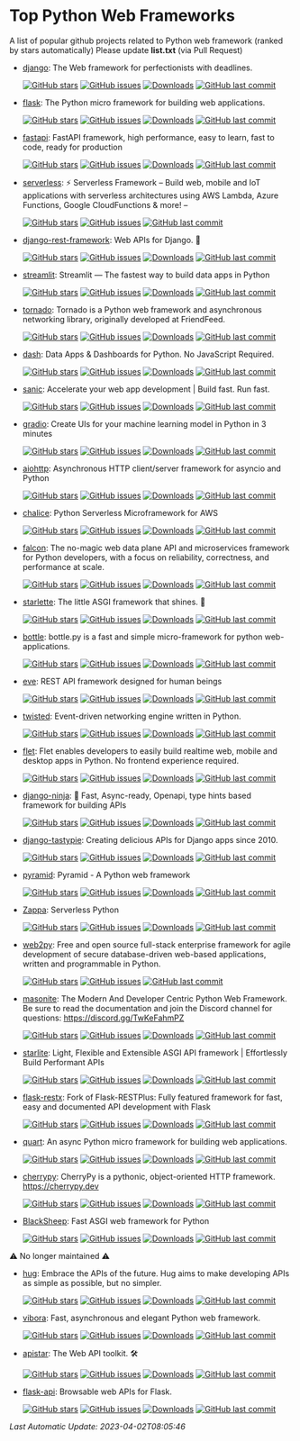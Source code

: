 # Top Python Web Frameworks
A list of popular github projects related to Python web framework (ranked by stars automatically)
Please update **list.txt** (via Pull Request)

- [django](https://github.com/django/django): The Web framework for perfectionists with deadlines. 

  [![GitHub stars](https://img.shields.io/github/stars/django/django.svg?style=social)](https://github.com/django/django) [![GitHub issues](https://img.shields.io/github/issues/django/django.svg)](https://github.com/django/django/issues) [![Downloads](https://img.shields.io/pypi/dw/Django)](https://pypi.org/project/Django/) [![GitHub last commit](https://img.shields.io/github/last-commit/django/django)](https://github.com/django/django/commits) 
- [flask](https://github.com/pallets/flask): The Python micro framework for building web applications. 

  [![GitHub stars](https://img.shields.io/github/stars/pallets/flask.svg?style=social)](https://github.com/pallets/flask) [![GitHub issues](https://img.shields.io/github/issues/pallets/flask.svg)](https://github.com/pallets/flask/issues) [![Downloads](https://img.shields.io/pypi/dw/Flask)](https://pypi.org/project/Flask/) [![GitHub last commit](https://img.shields.io/github/last-commit/pallets/flask)](https://github.com/pallets/flask/commits) 
- [fastapi](https://github.com/tiangolo/fastapi): FastAPI framework, high performance, easy to learn, fast to code, ready for production 

  [![GitHub stars](https://img.shields.io/github/stars/tiangolo/fastapi.svg?style=social)](https://github.com/tiangolo/fastapi) [![GitHub issues](https://img.shields.io/github/issues/tiangolo/fastapi.svg)](https://github.com/tiangolo/fastapi/issues) [![Downloads](https://img.shields.io/pypi/dw/fastapi)](https://pypi.org/project/fastapi/) [![GitHub last commit](https://img.shields.io/github/last-commit/tiangolo/fastapi)](https://github.com/tiangolo/fastapi/commits) 
- [serverless](https://github.com/serverless/serverless): ⚡ Serverless Framework – Build web, mobile and IoT applications with serverless architectures using AWS Lambda, Azure Functions, Google CloudFunctions & more! –  

  [![GitHub stars](https://img.shields.io/github/stars/serverless/serverless.svg?style=social)](https://github.com/serverless/serverless) [![GitHub issues](https://img.shields.io/github/issues/serverless/serverless.svg)](https://github.com/serverless/serverless/issues) [![GitHub last commit](https://img.shields.io/github/last-commit/serverless/serverless)](https://github.com/serverless/serverless/commits) 
- [django-rest-framework](https://github.com/encode/django-rest-framework): Web APIs for Django. 🎸 

  [![GitHub stars](https://img.shields.io/github/stars/encode/django-rest-framework.svg?style=social)](https://github.com/encode/django-rest-framework) [![GitHub issues](https://img.shields.io/github/issues/encode/django-rest-framework.svg)](https://github.com/encode/django-rest-framework/issues) [![Downloads](https://img.shields.io/pypi/dw/djangorestframework)](https://pypi.org/project/djangorestframework/) [![GitHub last commit](https://img.shields.io/github/last-commit/encode/django-rest-framework)](https://github.com/encode/django-rest-framework/commits) 
- [streamlit](https://github.com/streamlit/streamlit): Streamlit — The fastest way to build data apps in Python 

  [![GitHub stars](https://img.shields.io/github/stars/streamlit/streamlit.svg?style=social)](https://github.com/streamlit/streamlit) [![GitHub issues](https://img.shields.io/github/issues/streamlit/streamlit.svg)](https://github.com/streamlit/streamlit/issues) [![Downloads](https://img.shields.io/pypi/dw/streamlit)](https://pypi.org/project/streamlit/) [![GitHub last commit](https://img.shields.io/github/last-commit/streamlit/streamlit)](https://github.com/streamlit/streamlit/commits) 
- [tornado](https://github.com/tornadoweb/tornado): Tornado is a Python web framework and asynchronous networking library, originally developed at FriendFeed. 

  [![GitHub stars](https://img.shields.io/github/stars/tornadoweb/tornado.svg?style=social)](https://github.com/tornadoweb/tornado) [![GitHub issues](https://img.shields.io/github/issues/tornadoweb/tornado.svg)](https://github.com/tornadoweb/tornado/issues) [![Downloads](https://img.shields.io/pypi/dw/tornado)](https://pypi.org/project/tornado/) [![GitHub last commit](https://img.shields.io/github/last-commit/tornadoweb/tornado)](https://github.com/tornadoweb/tornado/commits) 
- [dash](https://github.com/plotly/dash): Data Apps & Dashboards for Python. No JavaScript Required. 

  [![GitHub stars](https://img.shields.io/github/stars/plotly/dash.svg?style=social)](https://github.com/plotly/dash) [![GitHub issues](https://img.shields.io/github/issues/plotly/dash.svg)](https://github.com/plotly/dash/issues) [![Downloads](https://img.shields.io/pypi/dw/dash)](https://pypi.org/project/dash/) [![GitHub last commit](https://img.shields.io/github/last-commit/plotly/dash)](https://github.com/plotly/dash/commits) 
- [sanic](https://github.com/sanic-org/sanic):  Accelerate your web app development  | Build fast. Run fast. 

  [![GitHub stars](https://img.shields.io/github/stars/sanic-org/sanic.svg?style=social)](https://github.com/sanic-org/sanic) [![GitHub issues](https://img.shields.io/github/issues/sanic-org/sanic.svg)](https://github.com/sanic-org/sanic/issues) [![Downloads](https://img.shields.io/pypi/dw/sanic)](https://pypi.org/project/sanic/) [![GitHub last commit](https://img.shields.io/github/last-commit/sanic-org/sanic)](https://github.com/sanic-org/sanic/commits) 
- [gradio](https://github.com/gradio-app/gradio): Create UIs for your machine learning model in Python in 3 minutes 

  [![GitHub stars](https://img.shields.io/github/stars/gradio-app/gradio.svg?style=social)](https://github.com/gradio-app/gradio) [![GitHub issues](https://img.shields.io/github/issues/gradio-app/gradio.svg)](https://github.com/gradio-app/gradio/issues) [![Downloads](https://img.shields.io/pypi/dw/gradio)](https://pypi.org/project/gradio/) [![GitHub last commit](https://img.shields.io/github/last-commit/gradio-app/gradio)](https://github.com/gradio-app/gradio/commits) 
- [aiohttp](https://github.com/aio-libs/aiohttp): Asynchronous HTTP client/server framework for asyncio and Python 

  [![GitHub stars](https://img.shields.io/github/stars/aio-libs/aiohttp.svg?style=social)](https://github.com/aio-libs/aiohttp) [![GitHub issues](https://img.shields.io/github/issues/aio-libs/aiohttp.svg)](https://github.com/aio-libs/aiohttp/issues) [![Downloads](https://img.shields.io/pypi/dw/aiohttp)](https://pypi.org/project/aiohttp/) [![GitHub last commit](https://img.shields.io/github/last-commit/aio-libs/aiohttp)](https://github.com/aio-libs/aiohttp/commits) 
- [chalice](https://github.com/aws/chalice): Python Serverless Microframework for AWS 

  [![GitHub stars](https://img.shields.io/github/stars/aws/chalice.svg?style=social)](https://github.com/aws/chalice) [![GitHub issues](https://img.shields.io/github/issues/aws/chalice.svg)](https://github.com/aws/chalice/issues) [![Downloads](https://img.shields.io/pypi/dw/chalice)](https://pypi.org/project/chalice/) [![GitHub last commit](https://img.shields.io/github/last-commit/aws/chalice)](https://github.com/aws/chalice/commits) 
- [falcon](https://github.com/falconry/falcon): The no-magic web data plane API and microservices framework for Python developers, with a focus on reliability, correctness, and performance at scale. 

  [![GitHub stars](https://img.shields.io/github/stars/falconry/falcon.svg?style=social)](https://github.com/falconry/falcon) [![GitHub issues](https://img.shields.io/github/issues/falconry/falcon.svg)](https://github.com/falconry/falcon/issues) [![Downloads](https://img.shields.io/pypi/dw/falcon)](https://pypi.org/project/falcon/) [![GitHub last commit](https://img.shields.io/github/last-commit/falconry/falcon)](https://github.com/falconry/falcon/commits) 
- [starlette](https://github.com/encode/starlette): The little ASGI framework that shines. 🌟 

  [![GitHub stars](https://img.shields.io/github/stars/encode/starlette.svg?style=social)](https://github.com/encode/starlette) [![GitHub issues](https://img.shields.io/github/issues/encode/starlette.svg)](https://github.com/encode/starlette/issues) [![Downloads](https://img.shields.io/pypi/dw/starlette)](https://pypi.org/project/starlette/) [![GitHub last commit](https://img.shields.io/github/last-commit/encode/starlette)](https://github.com/encode/starlette/commits) 
- [bottle](https://github.com/bottlepy/bottle): bottle.py is a fast and simple micro-framework for python web-applications. 

  [![GitHub stars](https://img.shields.io/github/stars/bottlepy/bottle.svg?style=social)](https://github.com/bottlepy/bottle) [![GitHub issues](https://img.shields.io/github/issues/bottlepy/bottle.svg)](https://github.com/bottlepy/bottle/issues) [![Downloads](https://img.shields.io/pypi/dw/bottle)](https://pypi.org/project/bottle/) [![GitHub last commit](https://img.shields.io/github/last-commit/bottlepy/bottle)](https://github.com/bottlepy/bottle/commits) 
- [eve](https://github.com/pyeve/eve): REST API framework designed for human beings 

  [![GitHub stars](https://img.shields.io/github/stars/pyeve/eve.svg?style=social)](https://github.com/pyeve/eve) [![GitHub issues](https://img.shields.io/github/issues/pyeve/eve.svg)](https://github.com/pyeve/eve/issues) [![Downloads](https://img.shields.io/pypi/dw/Eve)](https://pypi.org/project/Eve/) [![GitHub last commit](https://img.shields.io/github/last-commit/pyeve/eve)](https://github.com/pyeve/eve/commits) 
- [twisted](https://github.com/twisted/twisted): Event-driven networking engine written in Python. 

  [![GitHub stars](https://img.shields.io/github/stars/twisted/twisted.svg?style=social)](https://github.com/twisted/twisted) [![GitHub issues](https://img.shields.io/github/issues/twisted/twisted.svg)](https://github.com/twisted/twisted/issues) [![Downloads](https://img.shields.io/pypi/dw/twisted)](https://pypi.org/project/twisted/) [![GitHub last commit](https://img.shields.io/github/last-commit/twisted/twisted)](https://github.com/twisted/twisted/commits) 
- [flet](https://github.com/flet-dev/flet): Flet enables developers to easily build realtime web, mobile and desktop apps in Python. No frontend experience required. 

  [![GitHub stars](https://img.shields.io/github/stars/flet-dev/flet.svg?style=social)](https://github.com/flet-dev/flet) [![GitHub issues](https://img.shields.io/github/issues/flet-dev/flet.svg)](https://github.com/flet-dev/flet/issues) [![Downloads](https://img.shields.io/pypi/dw/flet)](https://pypi.org/project/flet/) [![GitHub last commit](https://img.shields.io/github/last-commit/flet-dev/flet)](https://github.com/flet-dev/flet/commits) 
- [django-ninja](https://github.com/vitalik/django-ninja): 💨  Fast, Async-ready, Openapi, type hints based framework for building APIs 

  [![GitHub stars](https://img.shields.io/github/stars/vitalik/django-ninja.svg?style=social)](https://github.com/vitalik/django-ninja) [![GitHub issues](https://img.shields.io/github/issues/vitalik/django-ninja.svg)](https://github.com/vitalik/django-ninja/issues) [![Downloads](https://img.shields.io/pypi/dw/django-ninja)](https://pypi.org/project/django-ninja/) [![GitHub last commit](https://img.shields.io/github/last-commit/vitalik/django-ninja)](https://github.com/vitalik/django-ninja/commits) 
- [django-tastypie](https://github.com/django-tastypie/django-tastypie): Creating delicious APIs for Django apps since 2010. 

  [![GitHub stars](https://img.shields.io/github/stars/django-tastypie/django-tastypie.svg?style=social)](https://github.com/django-tastypie/django-tastypie) [![GitHub issues](https://img.shields.io/github/issues/django-tastypie/django-tastypie.svg)](https://github.com/django-tastypie/django-tastypie/issues) [![Downloads](https://img.shields.io/pypi/dw/django-tastypie)](https://pypi.org/project/django-tastypie/) [![GitHub last commit](https://img.shields.io/github/last-commit/django-tastypie/django-tastypie)](https://github.com/django-tastypie/django-tastypie/commits) 
- [pyramid](https://github.com/Pylons/pyramid): Pyramid - A Python web framework 

  [![GitHub stars](https://img.shields.io/github/stars/Pylons/pyramid.svg?style=social)](https://github.com/Pylons/pyramid) [![GitHub issues](https://img.shields.io/github/issues/Pylons/pyramid.svg)](https://github.com/Pylons/pyramid/issues) [![Downloads](https://img.shields.io/pypi/dw/pyramid)](https://pypi.org/project/pyramid/) [![GitHub last commit](https://img.shields.io/github/last-commit/Pylons/pyramid)](https://github.com/Pylons/pyramid/commits) 
- [Zappa](https://github.com/zappa/Zappa): Serverless Python  

  [![GitHub stars](https://img.shields.io/github/stars/zappa/Zappa.svg?style=social)](https://github.com/zappa/Zappa) [![GitHub issues](https://img.shields.io/github/issues/zappa/Zappa.svg)](https://github.com/zappa/Zappa/issues) [![Downloads](https://img.shields.io/pypi/dw/zappa)](https://pypi.org/project/zappa/) [![GitHub last commit](https://img.shields.io/github/last-commit/zappa/Zappa)](https://github.com/zappa/Zappa/commits) 
- [web2py](https://github.com/web2py/web2py): Free and open source full-stack enterprise framework for agile development of secure database-driven web-based applications, written and programmable in Python. 

  [![GitHub stars](https://img.shields.io/github/stars/web2py/web2py.svg?style=social)](https://github.com/web2py/web2py) [![GitHub issues](https://img.shields.io/github/issues/web2py/web2py.svg)](https://github.com/web2py/web2py/issues) [![GitHub last commit](https://img.shields.io/github/last-commit/web2py/web2py)](https://github.com/web2py/web2py/commits) 
- [masonite](https://github.com/MasoniteFramework/masonite): The Modern And Developer Centric Python Web Framework. Be sure to read the documentation and join the Discord channel for questions: https://discord.gg/TwKeFahmPZ 

  [![GitHub stars](https://img.shields.io/github/stars/MasoniteFramework/masonite.svg?style=social)](https://github.com/MasoniteFramework/masonite) [![GitHub issues](https://img.shields.io/github/issues/MasoniteFramework/masonite.svg)](https://github.com/MasoniteFramework/masonite/issues) [![Downloads](https://img.shields.io/pypi/dw/masonite)](https://pypi.org/project/masonite/) [![GitHub last commit](https://img.shields.io/github/last-commit/MasoniteFramework/masonite)](https://github.com/MasoniteFramework/masonite/commits) 
- [starlite](https://github.com/starlite-api/starlite): Light, Flexible and Extensible ASGI API framework | Effortlessly Build Performant APIs 

  [![GitHub stars](https://img.shields.io/github/stars/starlite-api/starlite.svg?style=social)](https://github.com/starlite-api/starlite) [![GitHub issues](https://img.shields.io/github/issues/starlite-api/starlite.svg)](https://github.com/starlite-api/starlite/issues) [![Downloads](https://img.shields.io/pypi/dw/starlite)](https://pypi.org/project/starlite/) [![GitHub last commit](https://img.shields.io/github/last-commit/starlite-api/starlite)](https://github.com/starlite-api/starlite/commits) 
- [flask-restx](https://github.com/python-restx/flask-restx): Fork of Flask-RESTPlus: Fully featured framework for fast, easy and documented API development with Flask 

  [![GitHub stars](https://img.shields.io/github/stars/python-restx/flask-restx.svg?style=social)](https://github.com/python-restx/flask-restx) [![GitHub issues](https://img.shields.io/github/issues/python-restx/flask-restx.svg)](https://github.com/python-restx/flask-restx/issues) [![Downloads](https://img.shields.io/pypi/dw/flask-restx)](https://pypi.org/project/flask-restx/) [![GitHub last commit](https://img.shields.io/github/last-commit/python-restx/flask-restx)](https://github.com/python-restx/flask-restx/commits) 
- [quart](https://github.com/pallets/quart): An async Python micro framework for building web applications.  

  [![GitHub stars](https://img.shields.io/github/stars/pallets/quart.svg?style=social)](https://github.com/pallets/quart) [![GitHub issues](https://img.shields.io/github/issues/pallets/quart.svg)](https://github.com/pallets/quart/issues) [![Downloads](https://img.shields.io/pypi/dw/quart)](https://pypi.org/project/quart/) [![GitHub last commit](https://img.shields.io/github/last-commit/pallets/quart)](https://github.com/pallets/quart/commits) 
- [cherrypy](https://github.com/cherrypy/cherrypy): CherryPy is a pythonic, object-oriented HTTP framework.      https://cherrypy.dev 

  [![GitHub stars](https://img.shields.io/github/stars/cherrypy/cherrypy.svg?style=social)](https://github.com/cherrypy/cherrypy) [![GitHub issues](https://img.shields.io/github/issues/cherrypy/cherrypy.svg)](https://github.com/cherrypy/cherrypy/issues) [![Downloads](https://img.shields.io/pypi/dw/CherryPy)](https://pypi.org/project/CherryPy/) [![GitHub last commit](https://img.shields.io/github/last-commit/cherrypy/cherrypy)](https://github.com/cherrypy/cherrypy/commits) 
- [BlackSheep](https://github.com/Neoteroi/BlackSheep): Fast ASGI web framework for Python 

  [![GitHub stars](https://img.shields.io/github/stars/Neoteroi/BlackSheep.svg?style=social)](https://github.com/Neoteroi/BlackSheep) [![GitHub issues](https://img.shields.io/github/issues/Neoteroi/BlackSheep.svg)](https://github.com/Neoteroi/BlackSheep/issues) [![Downloads](https://img.shields.io/pypi/dw/blacksheep)](https://pypi.org/project/blacksheep/) [![GitHub last commit](https://img.shields.io/github/last-commit/Neoteroi/BlackSheep)](https://github.com/Neoteroi/BlackSheep/commits) 

⚠️ No longer maintained ⚠️

- [hug](https://github.com/hugapi/hug): Embrace the APIs of the future. Hug aims to make developing APIs as simple as possible, but no simpler. 

  [![GitHub stars](https://img.shields.io/github/stars/hugapi/hug.svg?style=social)](https://github.com/hugapi/hug) [![GitHub issues](https://img.shields.io/github/issues/hugapi/hug.svg)](https://github.com/hugapi/hug/issues) [![Downloads](https://img.shields.io/pypi/dw/hug)](https://pypi.org/project/hug/) [![GitHub last commit](https://img.shields.io/github/last-commit/hugapi/hug)](https://github.com/hugapi/hug/commits) 
- [vibora](https://github.com/vibora-io/vibora): Fast, asynchronous and elegant Python web framework. 

  [![GitHub stars](https://img.shields.io/github/stars/vibora-io/vibora.svg?style=social)](https://github.com/vibora-io/vibora) [![GitHub issues](https://img.shields.io/github/issues/vibora-io/vibora.svg)](https://github.com/vibora-io/vibora/issues) [![Downloads](https://img.shields.io/pypi/dw/vibora)](https://pypi.org/project/vibora/) [![GitHub last commit](https://img.shields.io/github/last-commit/vibora-io/vibora)](https://github.com/vibora-io/vibora/commits) 
- [apistar](https://github.com/encode/apistar): The Web API toolkit. 🛠 

  [![GitHub stars](https://img.shields.io/github/stars/encode/apistar.svg?style=social)](https://github.com/encode/apistar) [![GitHub issues](https://img.shields.io/github/issues/encode/apistar.svg)](https://github.com/encode/apistar/issues) [![Downloads](https://img.shields.io/pypi/dw/apistar)](https://pypi.org/project/apistar/) [![GitHub last commit](https://img.shields.io/github/last-commit/encode/apistar)](https://github.com/encode/apistar/commits) 
- [flask-api](https://github.com/flask-api/flask-api): Browsable web APIs for Flask. 

  [![GitHub stars](https://img.shields.io/github/stars/flask-api/flask-api.svg?style=social)](https://github.com/flask-api/flask-api) [![GitHub issues](https://img.shields.io/github/issues/flask-api/flask-api.svg)](https://github.com/flask-api/flask-api/issues) [![Downloads](https://img.shields.io/pypi/dw/Flask-API)](https://pypi.org/project/Flask-API/) [![GitHub last commit](https://img.shields.io/github/last-commit/flask-api/flask-api)](https://github.com/flask-api/flask-api/commits) 

*Last Automatic Update: 2023-04-02T08:05:46*